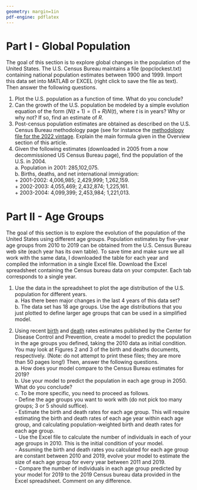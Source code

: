 ```yaml
---
geometry: margin=1in
pdf-engine: pdflatex
---
```


# Part I - Global Population 
The goal of this section is to explore global changes in the population of the United States. 
The U.S. Census Bureau maintains a file (popclockest.txt) containing national population estimates between 1900 and 1999. 
Import this data set into MATLAB or EXCEL (right click to save the file as text). Then answer the following questions.     

1. Plot the U.S. population as a function of time. What do you conclude?    
2. Can the growth of the U.S. population be modeled by a simple evolution equation of the form $(N(t+1) = (1 + R) N(t)$, where $t$ is in years? Why or why not? If so, find an estimate of $R$.     
3. Post-census population estimates are obtained as described on the U.S. Census Bureau methodology page (see for instance the [methodology file for the 2022 vintage](./global_pop/methods-statement-v2022.pdf). Explain the main formula given in the Overview section of this article.     
4. Given the following estimates (downloaded in 2005 from a now decommissioned US Census Bureau page), find the population of the U.S. in 2004.         
    a. Population in 2001: 285,102,075.         
    b. Births, deaths, and net international immigration:             
        + 2001-2002: 4,006,985; 2,429,999; 1,262,159.             
        + 2002-2003: 4,055,469; 2,432,874; 1,225,161.             
        + 2003-2004: 4,099,399; 2,453,984; 1,221,013.


# Part II - Age Groups 
The goal of this section is to explore the evolution of the population of the United States using different age groups. Population estimates by five-year age groups from 2010 to 2019 can be obtained from the U.S. Census Bureau web site (each year has its own table). To save time and make sure we all work with the same data, I downloaded the table for each year and compiled the information in a single Excel file. Download the Excel spreadsheet containing the Census bureau data on your computer. Each tab corresponds to a single year.     

1. Use the data in the spreadsheet to plot the age distribution of the U.S. population for different years.         
    a. Has there been major changes in the last 4 years of this data set?         
    b. The data set has 18 age groups. Use the age distributions that you just plotted to define larger age groups that can be used in a simplified model.     
    
2. Using recent [birth](./age_groups/nvsr67_01.pdf) and [death](./age_groups/nvsr65_04.pdf) rates estimates published by the Center for Disease Control and Prevention, create a model to predict the population in the age groups you defined, taking the 2010 data as initial condition. You may look at Figures 2 and 3 of the birth and deaths documents, respectively. (Note: do not attempt to print these files; they are more than 50 pages long!) Then, answer the following questions.         
    a. How does your model compare to the Census Bureau estimates for 2019?         
    b. Use your model to predict the population in each age group in 2050. What do you conclude?     
    c. To be more specific, you need to proceed as follows.         
        - Define the age groups you want to work with (do not pick too many groups; 3 or 5 should suffice).         
        - Estimate the birth and death rates for each age group. This will require estimating the birth and death rates of each age year within each age group, and calculating population-weighted birth and death rates for each age group.         
        - Use the Excel file to calculate the number of individuals in each of your age groups in 2010. This is the initial condition of your model.         
        - Assuming the birth and death rates you calculated for each age group are constant between 2010 and 2019, evolve your model to estimate the size of each age group for every year between 2011 and 2019.         
        - Compare the number of individuals in each age group predicted by your model for 2019 to the 2019 Census bureau data provided in the Excel spreadsheet. Comment on any difference.
